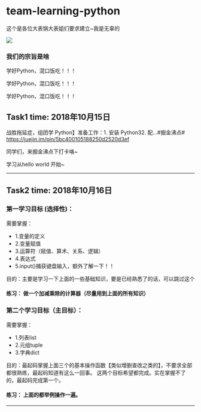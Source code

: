 # team-learning-python
这个是各位大表锅大表姐们要求建立~我是无辜的

<img src = "https://ws4.sinaimg.cn/large/006tNc79ly1fvrceic7r9j30310323yj.jpg">

### 我们的宗旨是啥

学好Python，混口饭吃！！！

学好Python，混口饭吃！！！

学好Python，混口饭吃！！！

##  Task1 time: 2018年10月15日

战胜拖延症，组团学 Python】准备工作：1. 安装 Python32. 配...#掘金沸点#
https://juejin.im/pin/5bc400105188250d2520d3ef

同学们，来掘金沸点下打卡咯~

学习从hello world 开始~
***************************************

##  Task2 time: 2018年10月16日

### 第一学习目标 (选择性)：
需要掌握：

- 1.变量的定义
- 2.变量赋值
- 3.运算符（赋值、算术、关系、逻辑）
- 4.表达式
- 5.input()捕获键盘输入，额外了解一下！！

目的：主要是学习一下上面的一些基础知识，要是已经熟悉了的话，可以跳过这个
#### 练习： 做一个加减乘除的计算器（尽量用到上面的所有知识）


### 第二个学习目标（主目标）：
需要掌握：

- 1.列表list 
- 2.元组tuple 
- 3.字典dict


目的：最起码掌握上面三个的基本操作函数【类似增删查改之类的】，不要求全部都很熟练，最起码知道有这么一回事。
这两个目标希望都完成。实在掌握不了的，最起码完成第一个。
#### 练习： 上面的都举例操作一遍。
***************************************